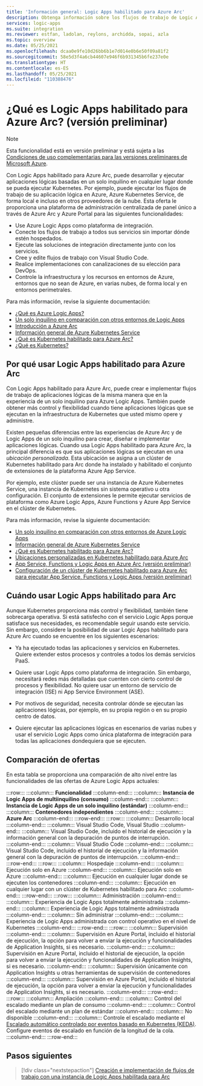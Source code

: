 ```yaml
---
title: 'Información general: Logic Apps habilitado para Azure Arc'
description: Obtenga información sobre los flujos de trabajo de Logic Apps de un solo inquilino que pueden ejecutarse en cualquier lugar donde se pueda ejecutar Kubernetes.
services: logic-apps
ms.suite: integration
ms.reviewer: estfan, ladolan, reylons, archidda, sopai, azla
ms.topic: overview
ms.date: 05/25/2021
ms.openlocfilehash: dcaa0e9fe10d26bb6b1e7d014e0b6e50f09a81f2
ms.sourcegitcommit: 58e5d3f4a6cb44607e946f6b931345b6fe237e0e
ms.translationtype: HT
ms.contentlocale: es-ES
ms.lasthandoff: 05/25/2021
ms.locfileid: "110388476"
---
```

# <a name="what-is-azure-arc-enabled-logic-apps-preview"></a>¿Qué es Logic Apps habilitado para Azure Arc? (versión preliminar)

> [!NOTE]
> Esta funcionalidad está en versión preliminar y está sujeta a las [Condiciones de uso complementarias para las versiones preliminares de Microsoft Azure](https://azure.microsoft.com/support/legal/preview-supplemental-terms/).

Con Logic Apps habilitado para Azure Arc, puede desarrollar y ejecutar aplicaciones lógicas basadas en un solo inquilino en cualquier lugar donde se pueda ejecutar Kubernetes. Por ejemplo, puede ejecutar los flujos de trabajo de su aplicación lógica en Azure, Azure Kubernetes Service, de forma local e incluso en otros proveedores de la nube. Esta oferta le proporciona una plataforma de administración centralizada de panel único a través de Azure Arc y Azure Portal para las siguientes funcionalidades: 

- Use Azure Logic Apps como plataforma de integración.
- Conecte los flujos de trabajo a todos sus servicios sin importar dónde estén hospedados.
- Ejecute las soluciones de integración directamente junto con los servicios.
- Cree y edite flujos de trabajo con Visual Studio Code.
- Realice implementaciones con canalizaciones de su elección para DevOps.
- Controle la infraestructura y los recursos en entornos de Azure, entornos que no sean de Azure, en varias nubes, de forma local y en entornos perimetrales.

Para más información, revise la siguiente documentación:

- [¿Qué es Azure Logic Apps?](../logic-apps/logic-apps-overview.md)
- [Un solo inquilino en comparación con otros entornos de Logic Apps](../logic-apps/single-tenant-overview-compare.md)
- [Introducción a Azure Arc](../azure-arc/overview.md)
- [Información general de Azure Kubernetes Service](../aks/intro-kubernetes.md)
- [¿Qué es Kubernetes habilitado para Azure Arc?](../azure-arc/kubernetes/overview.md)
- [¿Qué es Kubernetes?](https://kubernetes.io/docs/concepts/overview/what-is-kubernetes/)

<a name="why-use"></a>

## <a name="why-use-arc-enabled-logic-apps"></a>Por qué usar Logic Apps habilitado para Azure Arc

Con Logic Apps habilitado para Azure Arc, puede crear e implementar flujos de trabajo de aplicaciones lógicas de la misma manera que en la experiencia de un solo inquilino para Azure Logic Apps. También puede obtener más control y flexibilidad cuando tiene aplicaciones lógicas que se ejecutan en la infraestructura de Kubernetes que usted mismo opere y administre.

Existen pequeñas diferencias entre las experiencias de Azure Arc y de Logic Apps de un solo inquilino para crear, diseñar e implementar aplicaciones lógicas. Cuando usa Logic Apps habilitado para Azure Arc, la principal diferencia es que sus aplicaciones lógicas se ejecutan en una *ubicación personalizada*. Esta ubicación se asigna a un clúster de Kubernetes habilitado para Arc donde ha instalado y habilitado el conjunto de extensiones de la plataforma Azure App Service.

Por ejemplo, este clúster puede ser una instancia de Azure Kubernetes Service, una instancia de Kubernetes sin sistema operativo u otra configuración. El conjunto de extensiones le permite ejecutar servicios de plataforma como Azure Logic Apps, Azure Functions y Azure App Service en el clúster de Kubernetes.

Para más información, revise la siguiente documentación:

- [Un solo inquilino en comparación con otros entornos de Azure Logic Apps](../logic-apps/single-tenant-overview-compare.md)
- [Información general de Azure Kubernetes Service](../aks/intro-kubernetes.md)
- [¿Qué es Kubernetes habilitado para Azure Arc?](../azure-arc/kubernetes/overview.md)
- [Ubicaciones personalizadas en Kubernetes habilitado para Azure Arc](../azure-arc/kubernetes/conceptual-custom-locations.md)
- [App Service, Functions y Logic Apps en Azure Arc (versión preliminar)](../app-service/overview-arc-integration.md)
- [Configuración de un clúster de Kubernetes habilitado para Azure Arc para ejecutar App Service, Functions y Logic Apps (versión preliminar)](../app-service/manage-create-arc-environment.md)

<a name="when-to-use"></a>

## <a name="when-to-use-arc-enabled-logic-apps"></a>Cuándo usar Logic Apps habilitado para Arc

Aunque Kubernetes proporciona más control y flexibilidad, también tiene sobrecarga operativa. Si está satisfecho con el servicio Logic Apps porque satisface sus necesidades, es recomendable seguir usando este servicio. Sin embargo, considere la posibilidad de usar Logic Apps habilitado para Azure Arc cuando se encuentre en los siguientes escenarios:

- Ya ha ejecutado todas las aplicaciones y servicios en Kubernetes. Quiere extender estos procesos y controles a todos los demás servicios PaaS.

- Quiere usar Logic Apps como plataforma de integración. Sin embargo, necesitará redes más detalladas que cuenten con cierto control de procesos y flexibilidad. No quiere usar un entorno de servicio de integración (ISE) ni App Service Environment (ASE).

- Por motivos de seguridad, necesita controlar dónde se ejecutan las aplicaciones lógicas, por ejemplo, en su propia región o en su propio centro de datos. 

- Quiere ejecutar las aplicaciones lógicas en escenarios de varias nubes y usar el servicio Logic Apps como única plataforma de integración para todas las aplicaciones dondequiera que se ejecuten.

<a name="compare"></a>

## <a name="compare-offerings"></a>Comparación de ofertas

En esta tabla se proporciona una comparación de alto nivel entre las funcionalidades de las ofertas de Azure Logic Apps actuales:

:::row:::
   :::column:::
      **Funcionalidad**
   :::column-end:::
   :::column:::
      **Instancia de Logic Apps de multiinquilino (consumo)**
   :::column-end:::
   :::column:::
      **Instancia de Logic Apps de un solo inquilino (estándar)**
   :::column-end:::
   :::column:::
      **Contenedores independientes**
   :::column-end:::
   :::column:::
      **Azure Arc**
   :::column-end:::
:::row-end:::
:::row:::
   :::column:::
      Desarrollo local
   :::column-end:::
   :::column:::
      Visual Studio Code, Visual Studio
   :::column-end:::
   :::column:::
      Visual Studio Code, incluido el historial de ejecución y la información general con la depuración de puntos de interrupción.
   :::column-end:::
   :::column:::
      Visual Studio Code
   :::column-end:::
   :::column:::
      Visual Studio Code, incluido el historial de ejecución y la información general con la depuración de puntos de interrupción.
   :::column-end:::
:::row-end:::
:::row:::
   :::column:::
      Hospedaje
   :::column-end:::
   :::column:::
      Ejecución solo en Azure
   :::column-end:::
   :::column:::
      Ejecución solo en Azure
   :::column-end:::
   :::column:::
      Ejecución en cualquier lugar donde se ejecuten los contenedores
   :::column-end:::
   :::column:::
      Ejecución en cualquier lugar con un clúster de Kubernetes habilitado para Arc
   :::column-end:::
:::row-end:::
:::row:::
   :::column:::
      Administración
   :::column-end:::
   :::column:::
      Experiencia de Logic Apps totalmente administrada
   :::column-end:::
   :::column:::
      Experiencia de Logic Apps totalmente administrada
   :::column-end:::
   :::column:::
      Sin administrar
   :::column-end:::
   :::column:::
      Experiencia de Logic Apps administrada con control operativo en el nivel de Kubernetes
   :::column-end:::
:::row-end:::
:::row:::
   :::column:::
      Supervisión
   :::column-end:::
   :::column:::
      Supervisión en Azure Portal, incluido el historial de ejecución, la opción para volver a enviar la ejecución y funcionalidades de Application Insights, si es necesario.
   :::column-end:::
   :::column:::
      Supervisión en Azure Portal, incluido el historial de ejecución, la opción para volver a enviar la ejecución y funcionalidades de Application Insights, si es necesario.
   :::column-end:::
   :::column:::
      Supervisión únicamente con Application Insights u otras herramientas de supervisión de contenedores
   :::column-end:::
   :::column:::
      Supervisión en Azure Portal, incluido el historial de ejecución, la opción para volver a enviar la ejecución y funcionalidades de Application Insights, si es necesario.
   :::column-end:::
:::row-end:::
:::row:::
   :::column:::
      Ampliación
   :::column-end:::
   :::column:::
      Control del escalado mediante un plan de consumo
   :::column-end:::
   :::column:::
      Control del escalado mediante un plan de estándar
   :::column-end:::
   :::column:::
      No disponible
   :::column-end:::
   :::column:::
      Controle el escalado mediante el [Escalado automático controlado por eventos basado en Kubernetes (KEDA)](https://keda.sh/). Configure eventos de escalado en función de la longitud de la cola.
   :::column-end:::
:::row-end:::

## <a name="next-steps"></a>Pasos siguientes

> [!div class="nextstepaction"]
> [Creación e implementación de flujos de trabajo con una instancia de Logic Apps habilitada para Arc](azure-arc-enabled-logic-apps-create-deploy-workflows.md)
